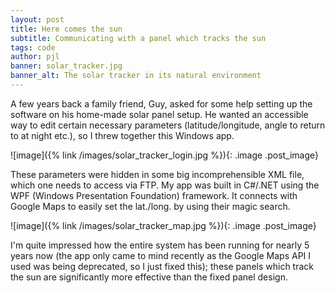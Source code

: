 ```yaml
---
layout: post
title: Here comes the sun
subtitle: Communicating with a panel which tracks the sun
tags: code
author: pjl
banner: solar_tracker.jpg
banner_alt: The solar tracker in its natural environment
---
```


A few years back a family friend, Guy, asked for some help setting up the software on his home-made solar panel setup. He wanted an accessible way to edit certain necessary parameters (latitude/longitude, angle to return to at night etc.), so I threw together this Windows app.

![image]({% link /images/solar_tracker_login.jpg %}){: .image .post_image}

These parameters were hidden in some big incomprehensible XML file, which one needs to access via FTP. My app was built in C#/.NET using the WPF (Windows Presentation Foundation) framework. It connects with Google Maps to easily set the lat./long. by using their magic search.

![image]({% link /images/solar_tracker_map.jpg %}){: .image .post_image}

I'm quite impressed how the entire system has been running for nearly 5 years now (the app only came to mind recently as the Google Maps API I used was being deprecated, so I just fixed this); these panels which track the sun are significantly more effective than the fixed panel design.
